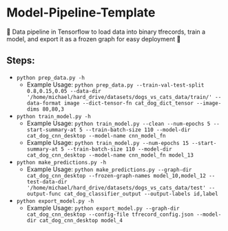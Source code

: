 # Model-Pipeline-Template
:rocket: Data pipeline in Tensorflow to load data into binary tfrecords, train a model, and export it as a frozen graph for easy deployment :rocket:

## Steps:
- `python prep_data.py -h`
  - Example Usage: `python prep_data.py --train-val-test-split 0.8,0.15,0.05 --data-dir '/home/michael/hard_drive/datasets/dogs_vs_cats_data/train/' --data-format image --dict-tensor-fn cat_dog_dict_tensor --image-dims 80,80,3`
- `python train_model.py -h`
  - Example Usage: `python train_model.py --clean --num-epochs 5 --start-summary-at 5 --train-batch-size 110 --model-dir cat_dog_cnn_desktop --model-name cnn_model_fn`
  - Example Usage: `python train_model.py --num-epochs 15 --start-summary-at 5 --train-batch-size 110 --model-dir cat_dog_cnn_desktop --model-name cnn_model_fn model_13`
- `python make_predictions.py -h`
  - Example Usage: `python make_predictions.py --graph-dir cat_dog_cnn_desktop --frozen-graph-names model_10,model_12 --test-data-dir '/home/michael/hard_drive/datasets/dogs_vs_cats_data/test' --output-func cat_dog_classifier_output --output-labels id,label`
- `python export_model.py -h`
  - Example Usage: `python export_model.py --graph-dir cat_dog_cnn_desktop --config-file tfrecord_config.json --model-dir cat_dog_cnn_desktop model_4`